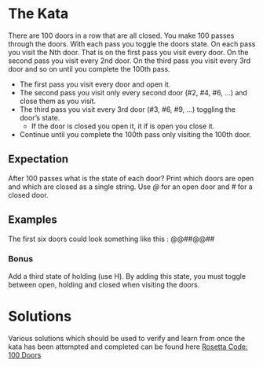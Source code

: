 # The Kata
There are 100 doors in a row that are all closed. You make 100 passes through the doors. With each pass you toggle
the doors state. On each pass you visit the Nth door. That is on the first pass you visit every door. On the second pass
you visit every 2nd door. On the third pass you visit every 3rd door and so on until you complete the 100th pass.

* The first pass you visit every door and open it.
* The second pass you visit only every second door (#2, #4, #6, …) and close them as you visit.
* The third pass you visit every 3rd door (#3, #6, #9, …) toggling the door’s state.
	* If the door is closed you open it, it if is open you close it.
* Continue until you complete the 100th pass only visiting the 100th door.

## Expectation
After 100 passes what is the state of each door?
Print which doors are open and which are closed as a single string.
Use _@_ for an open door and _#_ for a closed door.
## Examples
The first six doors could look something like this : @@##@@##

### Bonus
Add a third state of holding (use H). By adding this state, you must toggle between open, holding and closed when
visiting the doors.

# Solutions
Various solutions which should be used to verify and learn from once the kata has been attempted and completed can be found here
[Rosetta Code: 100 Doors](https://rosettacode.org/wiki/100_doors#C.23)